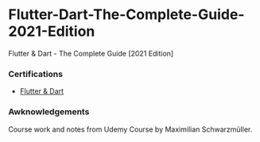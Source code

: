 # Flutter-Dart-The-Complete-Guide-2021-Edition
Flutter &amp; Dart - The Complete Guide [2021 Edition]

### Certifications

- [Flutter & Dart](https://udemy.com/certificate/UC-cee57956-82d9-4491-9042-9cbeaf988bc7/)

### Awknowledgements

Course work and notes from Udemy Course by Maximilian Schwarzmüller.
